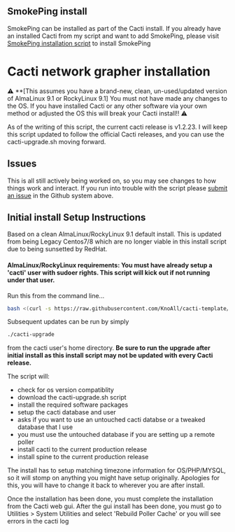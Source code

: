 ## SmokePing install
SmokePing can be installed as part of the Cacti install. If you already have an installed Cacti from my script and want to add SmokePing, please visit [SmokePing installation script](smokeping) to install SmokePing

# Cacti network grapher installation
:warning: **[This assumes you have a brand-new, clean, un-used/updated version of AlmaLinux 9.1 or RockyLinux 9.1] You must not have made any changes to the OS. If you have installed Cacti or any other software via your own method or adjusted the OS this will break your Cacti install!! :warning:

As of the writing of this script, the current cacti release is v1.2.23. I will keep this script updated to follow the official Cacti releases, and you can use the cacti-upgrade.sh moving forward.


## Issues
This is all still actively being worked on, so you may see changes to how things work and interact.
If you run into trouble with the script please [submit an issue](../../../issues/) in the Github system above.


## Initial install Setup Instructions

Based on a clean AlmaLinux/RockyLinux 9.1 default install. This is updated from being Legacy Centos7/8 which are no longer viable in this install script due to being sunsetted by RedHat.

#### AlmaLinux/RockyLinux requirements: You must have already setup a 'cacti' user with sudoer rights. This script will kick out if not running under that user.

Run this from the command line...
```bash
bash <(curl -s https://raw.githubusercontent.com/KnoAll/cacti-template/master/install/install.sh)
```

Subsequent updates can be run by simply 
```bash
./cacti-upgrade
```
from the cacti user's home directory. **Be sure to run the upgrade after initial install as this install script may not be updated with every Cacti release.**

The script will:
* check for os version compatiblity
* download the cacti-upgrade.sh script
* install the required software packages
* setup the cacti database and user
 * asks if you want to use an untouched cacti databse or a tweaked database that I use
  * you must use the untouched database if you are setting up a remote poller
* install cacti to the current production release
* install spine to the current production release

The install has to setup matching timezone information for OS/PHP/MYSQL, so it will stomp on anything you might have setup originally. Apologies for this, you will have to change it back to wherever you are after install.

Once the installation has been done, you must complete the installation from the Cacti web gui.
After the gui install has been done, you must go to Utilities > System Utilities and select 'Rebuild Poller Cache' or you will see errors in the cacti log
